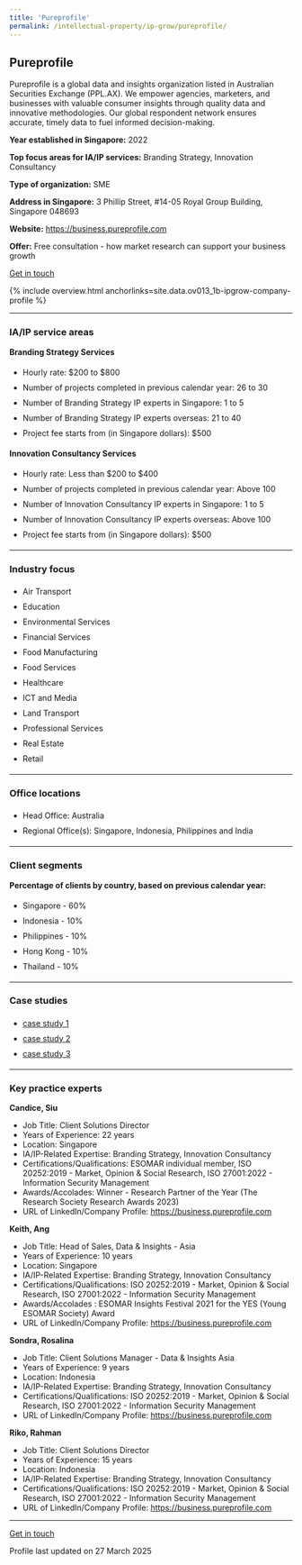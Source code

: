 ```yaml
---
title: 'Pureprofile'
permalink: /intellectual-property/ip-grow/pureprofile/
---
```


## Pureprofile

Pureprofile is a global data and insights organization listed in Australian Securities Exchange (PPL.AX). We empower agencies, marketers, and businesses with valuable consumer insights through quality data and innovative methodologies. Our global respondent network ensures accurate, timely data to fuel informed decision-making.

<b>Year established in Singapore:</b> 2022

<b>Top focus areas for IA/IP services:</b> Branding Strategy, Innovation Consultancy

<b>Type of organization:</b> SME

<b>Address in Singapore:</b> 3 Phillip Street, #14-05 Royal Group Building, Singapore 048693

<b>Website:</b> <a href='https://business.pureprofile.com'>https://business.pureprofile.com</a>

<b>Offer:</b> Free consultation - how market research can support your business growth

<a class='btn' href='https://form.gov.sg/67d7c8970e66d2c498cfe391' target='_blank' rel='noopener'>Get in touch</a>

{% include overview.html anchorlinks=site.data.ov013_1b-ipgrow-company-profile %}

---
<a name='ip-related-service-areas'></a>
### IA/IP service areas

**Branding Strategy Services**

<ul>
<li style='line-height: 27px; margin: 0px 0px !important'>Hourly rate:  $200 to $800</li>
<li style='line-height: 27px; margin: 0px 0px !important'>Number of projects completed in previous calendar year: 26 to 30</li>
<li style='line-height: 27px; margin: 0px 0px !important'>Number of Branding Strategy IP experts in Singapore: 1 to 5</li>
<li style='line-height: 27px; margin: 0px 0px !important'>Number of Branding Strategy IP experts overseas: 21 to 40</li>
<li style='line-height: 27px; margin: 0px 0px !important'>Project fee starts from (in Singapore dollars):  $500</li>
</ul>

**Innovation Consultancy Services**

<ul>
<li style='line-height: 27px; margin: 0px 0px !important'>Hourly rate:  Less than $200 to $400</li>
<li style='line-height: 27px; margin: 0px 0px !important'>Number of projects completed in previous calendar year: Above 100</li>
<li style='line-height: 27px; margin: 0px 0px !important'>Number of Innovation Consultancy IP experts in Singapore: 1 to 5</li>
<li style='line-height: 27px; margin: 0px 0px !important'>Number of Innovation Consultancy IP experts overseas: Above 100</li>
<li style='line-height: 27px; margin: 0px 0px !important'>Project fee starts from (in Singapore dollars):  $500</li>
</ul>

---
<a name='industry-focus'></a>
### Industry focus

<ul><li style='line-height: 27px; margin: 0px 0px !important'> Air Transport</li><li style='line-height: 27px; margin: 0px 0px !important'>Education</li><li style='line-height: 27px; margin: 0px 0px !important'>Environmental Services</li><li style='line-height: 27px; margin: 0px 0px !important'>Financial Services</li><li style='line-height: 27px; margin: 0px 0px !important'>Food Manufacturing </li><li style='line-height: 27px; margin: 0px 0px !important'>Food Services</li><li style='line-height: 27px; margin: 0px 0px !important'>Healthcare</li><li style='line-height: 27px; margin: 0px 0px !important'>ICT and Media</li><li style='line-height: 27px; margin: 0px 0px !important'>Land Transport</li><li style='line-height: 27px; margin: 0px 0px !important'>Professional Services</li><li style='line-height: 27px; margin: 0px 0px !important'>Real Estate</li><li style='line-height: 27px; margin: 0px 0px !important'>Retail</li></ul>

---
<a name='office-locations'></a>
### Office locations

<ul><li style='line-height: 27px; margin: 0px 0px !important'> Head Office: Australia</li><li style='line-height: 27px; margin: 0px 0px !important'>Regional Office(s): Singapore, Indonesia, Philippines and India</li></ul>

---
<a name='client-segments'></a>
### Client segments

**Percentage of clients by country, based on previous calendar year:**

<ul><li style='line-height: 27px; margin: 0px 0px !important'> Singapore - 60%</li><li style='line-height: 27px; margin: 0px 0px !important'>Indonesia - 10%</li><li style='line-height: 27px; margin: 0px 0px !important'>Philippines - 10%</li><li style='line-height: 27px; margin: 0px 0px !important'>Hong Kong - 10%</li><li style='line-height: 27px; margin: 0px 0px !important'>Thailand - 10%</li></ul>

---
<a name='case-studies'></a>
### Case studies

<ul><li style='line-height: 27px; margin: 0px 0px !important'> <a href="https://business.pureprofile.com/client-success-severo/" target="_blank" rel="noopener">case study 1</a></li><li style='line-height: 27px; margin: 0px 0px !important'><a href="https://business.pureprofile.com/client-success-umami-meats/" target="_blank" rel="noopener">case study 2</a></li><li style='line-height: 27px; margin: 0px 0px !important'><a href="https://business.pureprofile.com/client-success-vitaco-health/" target="_blank" rel="noopener">case study 3</a></li></ul>

---
<a name='key-practice-experts'></a>
### Key practice experts

**Candice, Siu**

- Job Title: Client Solutions Director 
- Years of Experience: 22 years
- Location: Singapore
- IA/IP-Related Expertise: Branding Strategy, Innovation Consultancy
- Certifications/Qualifications: ESOMAR individual member, ISO 20252:2019 - Market, Opinion & Social Research, ISO 27001:2022 - Information Security Management
- Awards/Accolades: Winner - Research Partner of the Year (The Research Society Research Awards 2023)
- URL of LinkedIn/Company Profile: <a href="https://business.pureprofile.com" target="_blank" rel="noopener">https://business.pureprofile.com</a>

**Keith, Ang**

- Job Title: Head of Sales, Data & Insights - Asia
- Years of Experience: 10 years
- Location: Singapore 
- IA/IP-Related Expertise: Branding Strategy, Innovation Consultancy
- Certifications/Qualifications: ISO 20252:2019 - Market, Opinion & Social Research, ISO 27001:2022 - Information Security Management
- Awards/Accolades : ESOMAR Insights Festival 2021 for the YES (Young ESOMAR Society) Award
- URL of LinkedIn/Company Profile: <a href="https://business.pureprofile.com" target="_blank" rel="noopener">https://business.pureprofile.com</a>

**Sondra, Rosalina**

- Job Title: Client Solutions Manager - Data & Insights Asia
- Years of Experience: 9 years
- Location: Indonesia
- IA/IP-Related Expertise: Branding Strategy, Innovation Consultancy
- Certifications/Qualifications: ISO 20252:2019 - Market, Opinion & Social Research, ISO 27001:2022 - Information Security Management
- URL of LinkedIn/Company Profile: 
<a href="https://business.pureprofile.com" target="_blank" rel="noopener">https://business.pureprofile.com</a>  

**Riko, Rahman**

- Job Title: Client Solutions Director
- Years of Experience: 15 years
- Location: Indonesia
- IA/IP-Related Expertise: Branding Strategy, Innovation Consultancy
- Certifications/Qualifications: ISO 20252:2019 - Market, Opinion & Social Research, ISO 27001:2022 - Information Security Management
- URL of LinkedIn/Company Profile: <a href="https://business.pureprofile.com" target="_blank" rel="noopener">https://business.pureprofile.com</a>  


---
<p>
<a class='btn' href='https://form.gov.sg/67d7c8970e66d2c498cfe391' target='_blank' rel='noopener'>Get in touch</a>
</p>
Profile last updated on 27 March 2025
